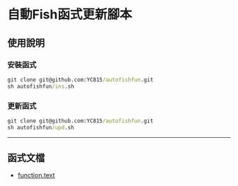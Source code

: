 自動Fish函式更新腳本
===
## 使用說明 ##
### 安裝函式 ##
```cmd
git clone git@github.com:YC815/autofishfun.git
sh autofishfun/ins.sh
```
### 更新函式 ###
```cmd
git clone git@github.com:YC815/autofishfun.git
sh autofishfun/upd.sh
```

---

## 函式文檔 ##
-  [function.text
](https://github.com/YC815/MyFishFunction/blob/main/function.text)
